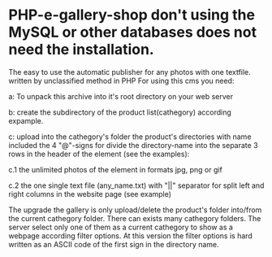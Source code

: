 # PHP-e-gallery-shop don't using the MySQL or other databases does not need the installation.
The easy to use the automatic publisher for any photos with one textfile. written by unclassified method in PHP
For using this cms you need:

a: To unpack this archive into it's root directory on your web server

b: create the subdirectory of the product list(cathegory) according expample. 

c: upload into the cathegory's folder the product's directories with name included the 4 "@"-signs for divide the directory-name into the separate 3 rows in the header of the element (see the examples): 

c.1 the unlimited photos of the element in formats jpg, png or gif

c.2 the one single text file (any_name.txt) with "||" separator for split left and right columns in the website page (see example) 

The upgrade the gallery is only upload/delete the product's folder into/from the current cathegory folder. There can exists many cathegory folders. The server select only one of them as a current cathegory to show as a webpage according filter options. At this version the filter options is hard written as an ASCII code of the first sign in the directory name.
